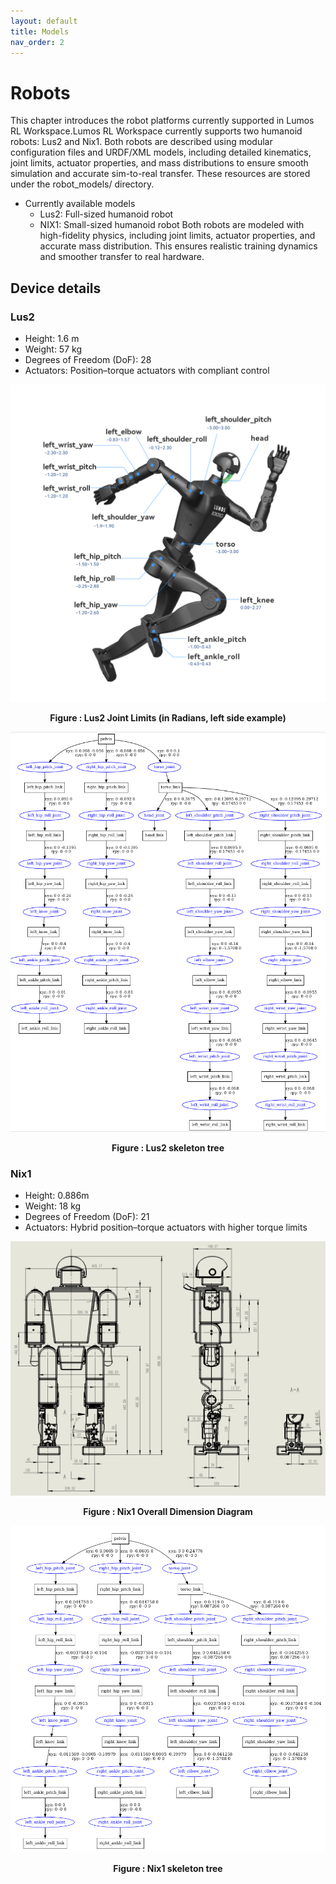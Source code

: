 ```yaml
---
layout: default
title: Models
nav_order: 2
---
```


# Robots
This chapter introduces the robot platforms currently supported in Lumos RL Workspace.Lumos RL Workspace currently supports two humanoid robots: Lus2 and Nix1.
Both robots are described using modular configuration files and URDF/XML models, including detailed kinematics, joint limits, actuator properties, and mass distributions to ensure smooth simulation and accurate sim-to-real transfer. These resources are stored under the robot_models/ directory.
- Currently available models
  - Lus2: Full-sized humanoid robot
  - NIX1: Small-sized humanoid robot
Both robots are modeled with high-fidelity physics, including joint limits, actuator properties, and accurate mass distribution. This ensures realistic training dynamics and smoother transfer to real hardware.

## Device details

### Lus2

- Height:  1.6 m
- Weight:  57 kg
- Degrees of Freedom (DoF): 28
- Actuators: Position–torque actuators with compliant control

<div align="center">
  <img src="../assets/figures/lus2.png" alt="Lus2" width="600"/>
  <p><b>Figure : Lus2 Joint Limits (in Radians, left side example)</b></p>
</div>

<div align="center">
  <img src="../assets/figures/lus2_urdf.png" alt="Lus2 urdf" width="600"/>
  <p><b>Figure : Lus2  skeleton tree</b></p>
</div>



### Nix1

- Height: 0.886m
- Weight: 18 kg
- Degrees of Freedom (DoF): 21
- Actuators: Hybrid position–torque actuators with higher torque limits

<div align="center">
  <img src="../assets/figures/nix_structure.png" alt="nix_structure" width="600"/>
  <p><b>Figure : Nix1 Overall Dimension Diagram</b></p>
</div>

<div align="center">
  <img src="../assets/figures/nix_urdf.png" alt="nix urdf" width="600"/>
  <p><b>Figure : Nix1 skeleton tree</b></p>
</div>